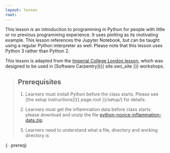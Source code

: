 ```yaml
---
layout: lesson
root: .
---
```


This lesson is an introduction to programming in Python
for people with little or no previous programming experience.
It uses plotting as its motivating example.
This lesson references the Jupyter Notebook,
but can be taught using a regular Python interpreter as well.
Please note that this lesson uses Python 3 rather than Python 2.

This lesson is adapted from the [Imperial College London lesson](https://imperialcollegelondon.github.io/python-novice-mix/), which was designed to be used in [Software Carpentry]({{ site.swc_site }}) workshops.

> ## Prerequisites
> 1. Learners must install Python before the class starts.
>    Please see [the setup instructions]({{ page.root }}/setup/)
>    for details.
>
> 2. Learners must get the inflammation data before class starts:
>    please download and unzip the file 
>    [python-novice-inflammation-data.zip]({{page.root}}/data/python-novice-inflammation-data.zip).
>
> 3.  Learners need to understand what a file, directory
>     and working directory is
>  
{: .prereq}

